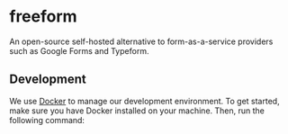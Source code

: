 # freeform

An open-source self-hosted alternative to form-as-a-service providers such as Google Forms and Typeform.

## Development

We use [Docker](https://www.docker.com/) to manage our development environment. To get started, make sure you have Docker installed on your machine. Then, run the following command:

```powershell
